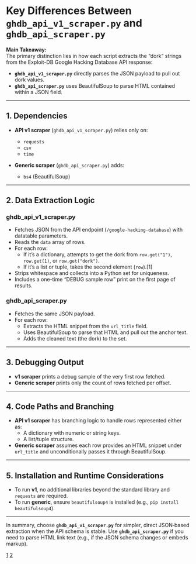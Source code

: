 # Key Differences Between `ghdb_api_v1_scraper.py` and `ghdb_api_scraper.py`

**Main Takeaway:**  
The primary distinction lies in how each script extracts the “dork” strings from the Exploit-DB Google Hacking Database API response:  
- **`ghdb_api_v1_scraper.py`** directly parses the JSON payload to pull out dork values.  
- **`ghdb_api_scraper.py`** uses BeautifulSoup to parse HTML contained within a JSON field.  

***

## 1. Dependencies
- **API v1 scraper** (`ghdb_api_v1_scraper.py`) relies only on:
  - `requests`
  - `csv`
  - `time`

- **Generic scraper** (`ghdb_api_scraper.py`) adds:
  - `bs4` (BeautifulSoup)
  
***

## 2. Data Extraction Logic

### ghdb_api_v1_scraper.py
- Fetches JSON from the API endpoint (`/google-hacking-database`) with datatable parameters.
- Reads the `data` array of rows.
- For each row:
  - If it’s a dictionary, attempts to get the dork from `row.get("1")`, `row.get(1)`, or `row.get("dork")`.
  - If it’s a list or tuple, takes the second element (`row`).[1]
- Strips whitespace and collects into a Python set for uniqueness.
- Includes a one-time “DEBUG sample row” print on the first page of results.

### ghdb_api_scraper.py
- Fetches the same JSON payload.
- For each row:
  - Extracts the HTML snippet from the `url_title` field.
  - Uses BeautifulSoup to parse that HTML and pull out the anchor text.
  - Adds the cleaned text (the dork) to the set.

***

## 3. Debugging Output
- **v1 scraper** prints a debug sample of the very first row fetched.  
- **Generic scraper** prints only the count of rows fetched per offset.

***

## 4. Code Paths and Branching
- **API v1 scraper** has branching logic to handle rows represented either as:
  - A dictionary with numeric or string keys.
  - A list/tuple structure.
- **Generic scraper** assumes each row provides an HTML snippet under `url_title` and unconditionally passes it through BeautifulSoup.

***

## 5. Installation and Runtime Considerations
- To run **v1**, no additional libraries beyond the standard library and `requests` are required.
- To run **generic**, ensure `beautifulsoup4` is installed (e.g., `pip install beautifulsoup4`).

***

In summary, choose **`ghdb_api_v1_scraper.py`** for simpler, direct JSON‐based extraction when the API schema is stable. Use **`ghdb_api_scraper.py`** if you need to parse HTML link text (e.g., if the JSON schema changes or embeds markup).

[1](https://ppl-ai-file-upload.s3.amazonaws.com/web/direct-files/attachments/93916732/882c35d7-9415-4aff-831b-eb9851732090/ghdb_api_v1_scraper.py)
[2](https://ppl-ai-file-upload.s3.amazonaws.com/web/direct-files/attachments/93916732/d486fd9b-6981-4cf3-9a86-77ad92f0ed9c/ghdb_api_scraper.py)
